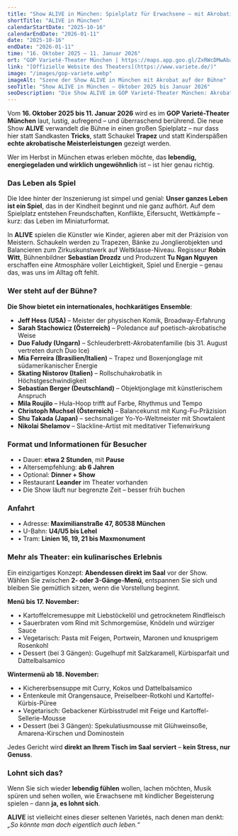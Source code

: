```yaml
---
title: "Show ALIVE in München: Spielplatz für Erwachsene — mit Akrobatik, Humor und Weltklasse-Artisten"
shortTitle: "ALIVE in München"
calendarStartDate: "2025-10-16"
calendarEndDate: "2026-01-11"
date: "2025-10-16"
endDate: "2026-01-11"
time: "16. Oktober 2025 – 11. Januar 2026"
ort: "GOP Varieté-Theater München | https://maps.app.goo.gl/ZxRWcDMwAbaqQPsm8"
link: "[Offizielle Website des Theaters](https://www.variete.de/)"
image: "/images/gop-variete.webp"
imageAlt: "Szene der Show ALIVE in München mit Akrobat auf der Bühne"
seoTitle: "Show ALIVE in München — Oktober 2025 bis Januar 2026"
seoDescription: "Die Show ALIVE im GOP Varieté-Theater München: Akrobatik, Musik und Humor auf Weltklasseniveau. Termine, Künstler, Menü Leander und Tickets."
---
```


Vom **16. Oktober 2025 bis 11. Januar 2026** wird es im **GOP Varieté-Theater München** laut, lustig, aufregend – und überraschend berührend. Die neue Show **ALIVE** verwandelt die Bühne in einen großen Spielplatz – nur dass hier statt Sandkasten **Tricks**, statt Schaukel **Trapez** und statt Kinderspäßen **echte akrobatische Meisterleistungen** gezeigt werden.

Wer im Herbst in München etwas erleben möchte, das **lebendig, energiegeladen und wirklich ungewöhnlich** ist – ist hier genau richtig.

### Das Leben als Spiel

Die Idee hinter der Inszenierung ist simpel und genial: **Unser ganzes Leben ist ein Spiel**, das in der Kindheit beginnt und nie ganz aufhört. Auf dem Spielplatz entstehen Freundschaften, Konflikte, Eifersucht, Wettkämpfe – kurz: das Leben im Miniaturformat.

In **ALIVE** spielen die Künstler wie Kinder, agieren aber mit der Präzision von Meistern. Schaukeln werden zu Trapezen, Bänke zu Jonglierobjekten und Balancieren zum Zirkuskunstwerk auf Weltklasse-Niveau. Regisseur **Robin Witt**, Bühnenbildner **Sebastian Drozdz** und Produzent **Tu Ngan Nguyen** erschaffen eine Atmosphäre voller Leichtigkeit, Spiel und Energie – genau das, was uns im Alltag oft fehlt.

### Wer steht auf der Bühne?

**Die Show bietet ein internationales, hochkarätiges Ensemble**:
- **Jeff Hess (USA)** – Meister der physischen Komik, Broadway-Erfahrung  
- **Sarah Stachowicz (Österreich)** – Poledance auf poetisch-akrobatische Weise  
- **Duo Faludy (Ungarn)** – Schleuderbrett-Akrobatenfamilie (bis 31. August vertreten durch Duo Ice)  
- **Mia Ferreira (Brasilien/Italien)** – Trapez und Boxenjonglage mit südamerikanischer Energie  
- **Skating Nistorov (Italien)** – Rollschuhakrobatik in Höchstgeschwindigkeit  
- **Sebastian Berger (Deutschland)** – Objektjonglage mit künstlerischem Anspruch  
- **Mila Roujilo** – Hula-Hoop trifft auf Farbe, Rhythmus und Tempo  
- **Christoph Muchsel (Österreich)** – Balancekunst mit Kung-Fu-Präzision  
- **Shu Takada (Japan)** – sechsmaliger Yo-Yo-Weltmeister mit Showtalent  
- **Nikolai Shelamov** – Slackline-Artist mit meditativer Tiefenwirkung

### Format und Informationen für Besucher

- • Dauer: **etwa 2 Stunden**, mit **Pause**  
- • Altersempfehlung: **ab 6 Jahren**  
- • Optional: **Dinner + Show**  
- • Restaurant **Leander** im Theater vorhanden  
- • Die Show läuft nur begrenzte Zeit – besser früh buchen

### Anfahrt

- • Adresse: **Maximilianstraße 47, 80538 München**  
- • U-Bahn: **U4/U5 bis Lehel**  
- • Tram: **Linien 16, 19, 21 bis Maxmonument**

### Mehr als Theater: ein kulinarisches Erlebnis

Ein einzigartiges Konzept: **Abendessen direkt im Saal** vor der Show.  
Wählen Sie zwischen **2- oder 3-Gänge-Menü**, entspannen Sie sich und bleiben Sie gemütlich sitzen, wenn die Vorstellung beginnt.

**Menü bis 17. November:**

- • Kartoffelcremesuppe mit Liebstöckelöl und getrocknetem Rindfleisch  
- • Sauerbraten vom Rind mit Schmorgemüse, Knödeln und würziger Sauce  
- • Vegetarisch: Pasta mit Feigen, Portwein, Maronen und knusprigem Rosenkohl  
- • Dessert (bei 3 Gängen): Gugelhupf mit Salzkaramell, Kürbisparfait und Dattelbalsamico

**Wintermenü ab 18. November:**

- • Kichererbsensuppe mit Curry, Kokos und Dattelbalsamico  
- • Entenkeule mit Orangensauce, Preiselbeer-Rotkohl und Kartoffel-Kürbis-Püree  
- • Vegetarisch: Gebackener Kürbisstrudel mit Feige und Kartoffel-Sellerie-Mousse  
- • Dessert (bei 3 Gängen): Spekulatiusmousse mit Glühweinsoße, Amarena-Kirschen und Dominostein

Jedes Gericht wird **direkt an Ihrem Tisch im Saal serviert** – **kein Stress, nur Genuss**.

### Lohnt sich das?

Wenn Sie sich wieder **lebendig fühlen** wollen, lachen möchten, Musik spüren und sehen wollen, wie Erwachsene mit kindlicher Begeisterung spielen – dann **ja, es lohnt sich**.

**ALIVE** ist vielleicht eines dieser seltenen Varietés, nach denen man denkt:  
_„So könnte man doch eigentlich auch leben.“_
